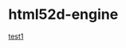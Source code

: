 html52d-engine
==============

<a href='http://matrix3d.github.io/assets/html5/h5engine/'>test1</a>

